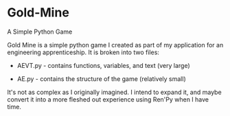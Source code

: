 # Gold-Mine
A Simple Python Game 

Gold Mine is a simple python game I created as part of my application for an engineering apprenticeship. It is broken into two files:

- AEVT.py - contains functions, variables, and text (very large)

- AE.py - contains the structure of the game (relatively small)

It's not as complex as I originally imagined. I intend to expand it, and maybe convert it into a more fleshed out experience using Ren'Py when I have time.
